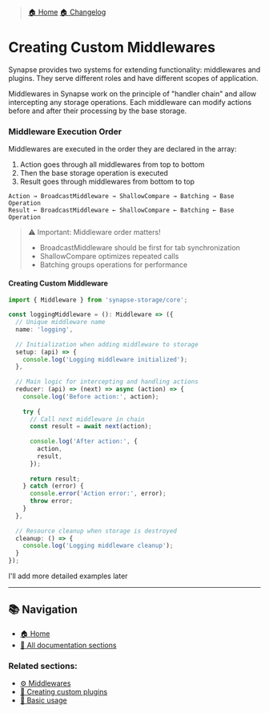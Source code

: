> [🏠 Home](../../README.md)
> [🏠 Changelog](../../CHANGELOG.md)

# Creating Custom Middlewares

Synapse provides two systems for extending functionality: middlewares and plugins. They serve different roles and have different scopes of application.

Middlewares in Synapse work on the principle of "handler chain" and allow intercepting any storage operations. Each middleware can modify actions before and after their processing by the base storage.


### Middleware Execution Order

Middlewares are executed in the order they are declared in the array:
1. Action goes through all middlewares from top to bottom
2. Then the base storage operation is executed
3. Result goes through middlewares from bottom to top

```
Action → BroadcastMiddleware → ShallowCompare → Batching → Base Operation
Result ← BroadcastMiddleware ← ShallowCompare ← Batching ← Base Operation
```

> ⚠️ Important: Middleware order matters!
> - BroadcastMiddleware should be first for tab synchronization
> - ShallowCompare optimizes repeated calls
> - Batching groups operations for performance

#### Creating Custom Middleware

```typescript
import { Middleware } from 'synapse-storage/core';

const loggingMiddleware = (): Middleware => ({
  // Unique middleware name
  name: 'logging',
  
  // Initialization when adding middleware to storage
  setup: (api) => {
    console.log('Logging middleware initialized');
  },
  
  // Main logic for intercepting and handling actions
  reducer: (api) => (next) => async (action) => {
    console.log('Before action:', action);
    
    try {
      // Call next middleware in chain
      const result = await next(action);
      
      console.log('After action:', {
        action,
        result,
      });
      
      return result;
    } catch (error) {
      console.error('Action error:', error);
      throw error;
    }
  },
  
  // Resource cleanup when storage is destroyed
  cleanup: () => {
    console.log('Logging middleware cleanup');
  }
});
```

I'll add more detailed examples later

___


## 📚 Navigation

- [🏠 Home](../../README.md)
- [📖 All documentation sections](../../README.md#-documentation)

### Related sections:
- [⚙️ Middlewares](./middlewares.md)
- [🔌 Creating custom plugins](./custom-plugins.md)
- [🚀 Basic usage](./basic-usage.md)
